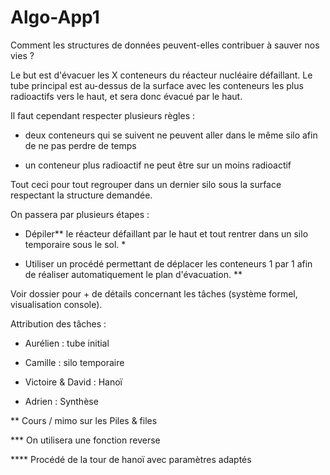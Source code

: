 # Algo-App1
Comment les structures de données peuvent-elles contribuer à sauver nos vies ?

Le but est d'évacuer les X conteneurs du réacteur nucléaire défaillant. 
Le tube principal est au-dessus de la surface avec les conteneurs les plus radioactifs vers le haut, et sera donc évacué par le haut. 

Il faut cependant respecter plusieurs règles : 

  
- deux conteneurs qui se suivent ne peuvent aller dans le même silo afin de ne pas perdre de temps 

- un conteneur plus radioactif ne peut être sur un moins radioactif  

  

Tout ceci pour tout regrouper dans un dernier silo sous la surface respectant la structure demandée. 

On passera par plusieurs étapes : 


- Dépiler** le réacteur défaillant par le haut et tout rentrer dans un silo temporaire sous le sol. * 

- Utiliser un procédé permettant de déplacer les conteneurs 1 par 1 afin de réaliser automatiquement le plan d'évacuation. ** 

  

Voir dossier pour + de détails concernant les tâches (système formel, visualisation console). 
  

  

Attribution des tâches : 

  

- Aurélien : tube initial 

- Camille : silo temporaire 

- Victoire & David : Hanoï  

- Adrien : Synthèse  

  

   

** Cours / mimo sur les Piles & files 

*** On utilisera une fonction reverse 

**** Procédé de la tour de hanoï avec paramètres adaptés  
